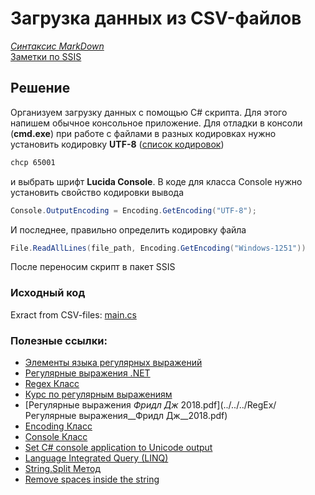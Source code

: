 # Загрузка данных из CSV-файлов

*[Синтаксис MarkDown](https://www.markdownguide.org/basic-syntax/)*  
[Заметки по SSIS](../SSIS_note.md)  

## Решение

Организуем загрузку данных с помощью C#  скрипта. Для этого напишем обычное консольное приложение.
Для отладки в консоли (**cmd.exe**) при работе с файлами в разных кодировках нужно установить кодировку **UTF-8** ([список кодировок](https://docs.microsoft.com/ru-ru/dotnet/api/system.text.encoding?view=netframework-4.5))
```bash
chcp 65001
```
и выбрать шрифт **Lucida Console**. В коде для класса Console нужно установить свойство кодировки вывода

```c#
Console.OutputEncoding = Encoding.GetEncoding("UTF-8");
```

И последнее, правильно определить кодировку файла

```c#
File.ReadAllLines(file_path, Encoding.GetEncoding("Windows-1251"))
```

После переносим скрипт в пакет SSIS

### Исходный код

Exract from CSV-files: [main.cs](./main.cs.md) 

### Полезные ссылки:  
- [Элементы языка регулярных выражений](https://docs.microsoft.com/ru-ru/dotnet/standard/base-types/regular-expression-language-quick-reference)  
- [Регулярные выражения .NET](https://docs.microsoft.com/ru-ru/dotnet/standard/base-types/regular-expressions)  
- [Regex Класс](https://docs.microsoft.com/ru-ru/dotnet/api/system.text.regularexpressions.regex?view=netframework-4.5)  
- [Курс по регулярным выражениям](https://regexone.com/)  
- [Регулярные выражения *Фридл Дж* 2018.pdf](../../../RegEx/Регулярные выражения__Фридл Дж__2018.pdf)  
- [Encoding Класс](https://docs.microsoft.com/ru-ru/dotnet/api/system.text.encoding?view=netframework-4.5)  
- [Console Класс](https://docs.microsoft.com/ru-ru/dotnet/api/system.console?view=netframework-4.5)  
- [Set C# console application to Unicode output](https://stackoverflow.com/questions/38533903/set-c-sharp-console-application-to-unicode-output)  
- [Language Integrated Query (LINQ)](https://ru.wikipedia.org/wiki/Language_Integrated_Query)  
- [String.Split Метод](https://docs.microsoft.com/ru-ru/dotnet/api/system.string.split?view=netframework-4.5#System_String_Split_System_Char___System_StringSplitOptions_)  
- [Remove spaces inside the string](http://net-informations.com/q/faq/remove.html)  